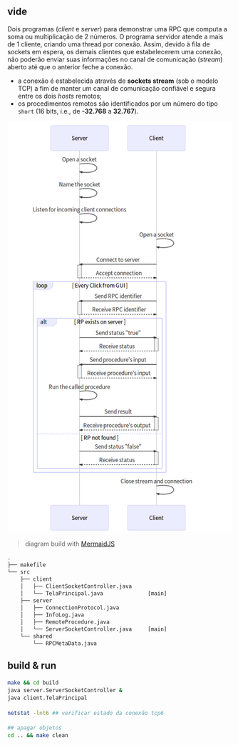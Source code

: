## vide
Dois programas (_client_ e _server_) para demonstrar uma RPC que computa a soma ou multiplicação de 2 números.
O programa servidor atende a mais de 1 cliente, criando uma thread por conexão.
Assim, devido à fila de sockets em espera, os demais clientes que estabelecerem uma conexão, não poderão enviar suas informações no canal de comunicação (_stream_) aberto até que o anterior feche a conexão.

- a conexão é estabelecida através de **sockets stream** (sob o modelo TCP) a fim de manter um canal de comunicação confiável e segura entre os dois _hosts_ remotos;
- os procedimentos remotos são identificados por um número do tipo `short` (16 bits, i.e., de **-32.768** a **32.767**).

[![Comunicação R-R](./docs/diagrams/sequence-diagram1.png)](./docs/diagrams/sequence-diagram1.mmd)
> diagram build with [MermaidJS](https://mermaidjs.github.io)

```
.
├── makefile
└── src
    ├── client
    │   ├── ClientSocketController.java
    │   └── TelaPrincipal.java              [main]
    ├── server
    │   ├── ConnectionProtocol.java
    │   ├── InfoLog.java
    │   ├── RemoteProcedure.java
    │   └── ServerSocketController.java     [main]
    └── shared
        └── RPCMetaData.java
```

## build & run

```bash
make && cd build
java server.ServerSocketController &
java client.TelaPrincipal

netstat -lnt6 ## verificar estado da conexão tcp6

## apagar objetos
cd .. && make clean
```